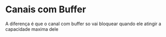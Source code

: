 # Canais com Buffer

A diferença é que o canal com buffer so vai bloquear quando ele atingir a capacidade maxima dele


